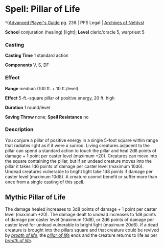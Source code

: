# Spell: Pillar of Life

^([Advanced Player's Guide][ss-pillar-of-life] pg. 236 | PFS Legal | [Archives of Nehtys][sn-pillar-of-life])

**School** conjuration (healing) [light]; **Level** cleric/oracle 5, warpriest 5

### Casting

**Casting Time** 1 standard action

**Components** V, S, DF

### Effect

**Range** medium (100 ft. + 10 ft./level)

**Effect** 5-ft.-square pillar of positive energy, 20 ft. high

**Duration** 1 round/level

**Saving Throw** none; **Spell Resistance** no

### Description

You conjure a pillar of positive energy in a single 5-foot square within range that radiates light as if it were a sunrod. Living creatures adjacent to the pillar can spend a standard action to touch the pillar and heal 2d8 points of damage + 1 point per caster level (maximum +20). Creatures can move into the square containing the pillar, but if an undead creature moves into the pillar it takes 1d6 points of damage per caster level (maximum 10d6). Undead creatures vulnerable to bright light take 1d8 points if damage per caster level (maximum 10d8). A creature cannot benefit or suffer more than once from a single casting of this spell.

## Mythic Pillar of Life

The damage healed increases to 3d8 points of damage + 1 point per caster level (maximum +20). The damage dealt to undead increases to 1d8 points of damage per caster level (maximum 10d8), or 2d6 points of damage per caster level for undead vulnerable to bright light (maximum 20d6). If a dead creature is brought into the pillars square and that creature could be revived by _[breath of life]_, the _[pillar of life]_ ends and the creature returns to life as per _[breath of life]_.

[ss-pillar-of-life]: http://paizo.com/pathfinderRPG/v57
[sn-pillar-of-life]: http://www.archivesofnethys.com/SpellDisplay.aspx?ItemName=Pillar%20of%20Life
[pillar of life]: http://www.archivesofnethys.com/SpellDisplay.aspx?ItemName=pillar%20of%20life
[breath of life]: http://www.archivesofnethys.com/SpellDisplay.aspx?ItemName=breath%20of%20life